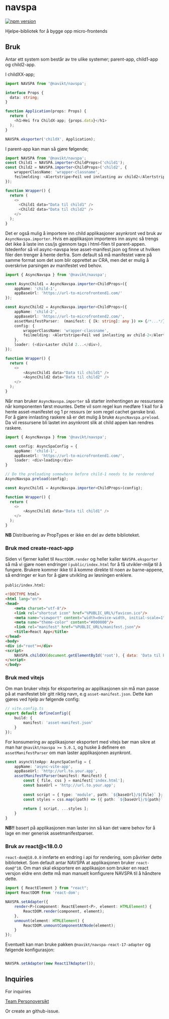 # navspa

[![npm version](https://badge.fury.io/js/%40navikt%2Fnavspa.svg)](https://www.npmjs.com/package/@navikt/navspa)

Hjelpe-bibliotek for å bygge opp micro-frontends

## Bruk
Antar ett system som består av tre ulike systemer; parent-app, child1-app og child2-app.
   
I childXX-app;
```typescript jsx
import NAVSPA from '@navikt/navspa';

interface Props {
  data: string;
}

function Application(props: Props) {
  return (
    <h1>Hei fra ChildX-app; {props.data}</h1>
  );
}

NAVSPA.eksporter('childX', Application);
```

I parent-app kan man så gjøre følgende;
```typescript jsx
import NAVSPA from '@navikt/navspa';
const Child1 = NAVSPA.importer<ChildProps>('child1');
const Child2 = NAVSPA.importer<ChildProps>('child2', {
    wrapperClassName: 'wrapper-classname',
    feilmelding: <Alertstripe>Feil ved innlasting av child2</Alertstripe>
});

function Wrapper() {
  return (
    <>
      <Child1 data="Data til child1" />
      <Child2 data="Data til child2" />
    </>
  );
}
```

Det er også mulig å importere inn child applikasjoner asynkront ved bruk av `AsyncNavspa.importer`.
Hvis en applikasjon importeres inn async så trengs det ikke å laste inn css/js gjennom tags i html-filen til parent-appen.
Istedenfor så vil async-navspa lese asset-manifest.json og finne ut hvilken filer den trenger å hente derfra.
Som default så må manifestet være på samme format som det som blir opprettet av CRA, men det er mulig å overskrive parsingen av manifestet ved behov.
```typescript jsx
import { AsyncNavspa } from '@navikt/navspa';

const AsyncChild1 = AsyncNavspa.importer<ChildProps>({
    appName: 'child-1',
    appBaseUrl: 'https://url-to-microfrontend1.com/'
});

const AsyncChild2 = AsyncNavspa.importer<ChildProps>({
    appName: 'child-2',
    appBaseUrl: 'https://url-to-microfrontend2.com/',
    assetManifestParser:  (manifest: { [k: string]: any }) => {/*...*/},
    config: {
        wrapperClassName: 'wrapper-classname',
        feilmelding: <Alertstripe>Feil ved innlasting av child-2</Alertstripe>
    },
    loader: (<div>Laster child 2...</div>),
});

function Wrapper() {
  return (
    <>
        <AsyncChild1 data="Data til child1" />
        <AsyncChild2 data="Data til child2" />
    </>
  );
}
```

Når man bruker `AsyncNavspa.importer` så starter innhentingen av ressursene når komponenten først mountes. 
Dette vil som regel kun medføre 1 kall for å hente asset-manifestet og 1 pr ressurs (er som regel cachet ganske bra).
For å gjøre innlasting raskere så er det mulig å bruke `AsyncNavspa.preload`. 
Da vil ressursene bli lastet inn asynkront slik at child appen kan rendres raskere.

```typescript jsx
import { AsyncNavspa } from '@navikt/navspa';

const config: AsyncSpaConfig = {
    appName: 'child-1',
    appBaseUrl: 'https://url-to-microfrontend1.com/',
    loader: <div>loading</div>
}

// Do the preloading somewhere before child-1 needs to be rendered
AsyncNavspa.preload(config);

const AsyncChild1 = AsyncNavspa.importer<ChildProps>(config);

function Wrapper() {
  return (
    <>
        <AsyncChild1 data="Data til child1" />
    </>
  );
}
```

**NB** Distribuering av PropTypes er ikke en del av dette biblioteket. 


### Bruk med create-react-app
Siden vi fjerner kallet til `ReactDOM.render` og heller kaller `NAVSPA.eksporter` så må vi gjøre noen endringer i `public/index.html`
for å få utvikler-miljø til å fungere. Brukere kommer ikke til å komme direkte til noen av barne-appene, så endringer er kun for å 
gjøre utvikling av løsningen enklere.

`public/index.html`:
```html
<!DOCTYPE html>
<html lang="en">
<head>
    <meta charset="utf-8"/>
    <link rel="shortcut icon" href="%PUBLIC_URL%/favicon.ico"/>
    <meta name="viewport" content="width=device-width, initial-scale=1"/>
    <meta name="theme-color" content="#000000"/>
    <link rel="manifest" href="%PUBLIC_URL%/manifest.json"/>
    <title>React App</title>
</head>
<body>
<div id="root"></div>
<script>
    NAVSPA.childXX(document.getElementById('root'), { data: 'Data til bruk under utvikling' });
</script>
</body>
```

### Bruk med vitejs
Om man bruker vitejs for eksportering av applikasjonen sin må man passe på at manifestet blir gitt riktig navn, e.g `asset-manifest.json`.
Dette kan gjøres ved hjelp av følgende config:
```typescript
// vite.config.ts
export default defineConfig({
    build: {
        manifest: 'asset-manifest.json'
    }
});
```

For konsumering av applikasjoner eksportert med vitejs bør man sikre at man har `@navikt/navspa >= 5.0.1`, 
og huske å definere en `assetManifestParser` om man laster applikasjonen asynkront.

```typescript
const asyncViteApp: AsyncSpaConfig = {
    appName: 'async-vite-app',
    appBaseUrl: 'http://url.to.your.app',
    assetManifestParser(manifest: Manifest) {
        const { file, css } = manifest['index.html'];
        const baseUrl = 'http://url.to.your.app';
        
        const script = { type: 'module', path: `${baseUrl}/${file}` };
        const styles = css.map((path) => ({ path: `${baseUrl}/${path}` }));
        
        return [ script, ...styles ];
    }
}
```
**NB!!** basert på applikasjonen man laster inn så kan det være behov for å lage en mer generisk assetmanifestparser.

### Bruk av react@<18.0.0

`react-dom@18.0.0` innførte en endring i api for rendering, som påvirker dette biblioteket. 
Som default antar NAVSPA at applikasjonen bruker `react-dom@^18`. 
Om man skal eksportere en applikasjon som bruker en react versjon eldre enn dette må man manuelt konfigurere NAVSPA til å håndtere dette.

```typescript
import { ReactElement } from "react";
import ReactDOM from 'react-dom';

NAVSPA.setAdapter({
    render<P>(component: ReactElement<P>, element: HTMLElement) {
        ReactDOM.render(component, element);
    },
    unmount(element: HTMLElement) {
        ReactDOM.unmountComponentAtNode(element);
    }
});
```

Eventuelt kan man bruke pakken `@navikt/navspa-react-17-adapter` og følgende konfigurasjon:
```typescript

NAVSPA.setAdapter(new React17Adapter());

```

## Inquiries
For inquiries 

[Team Personoversikt](https://github.com/navikt/info-team-personoversikt-english)

Or create an github-issue.
